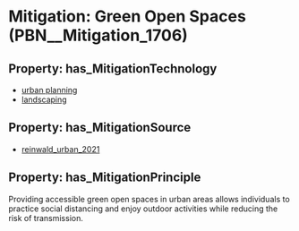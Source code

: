 # Mitigation: __Green Open Spaces__ (PBN__Mitigation_1706)

## Property: has_MitigationTechnology

* [urban planning](../Technology/PBN__Technology_922)
* [landscaping](../Technology/PBN__Technology_965)

## Property: has_MitigationSource

* [reinwald_urban_2021](../Article/PBN__Article_83)

## Property: has_MitigationPrinciple

Providing accessible green open spaces in urban areas allows individuals to practice social distancing and enjoy outdoor activities while reducing the risk of transmission.

